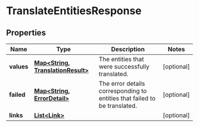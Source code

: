 

# TranslateEntitiesResponse


## Properties

| Name | Type | Description | Notes |
|------------ | ------------- | ------------- | -------------|
|**values** | [**Map&lt;String, TranslationResult&gt;**](TranslationResult.md) | The entities that were successfully translated. |  [optional] |
|**failed** | [**Map&lt;String, ErrorDetail&gt;**](ErrorDetail.md) | The error details corresponding to entities that failed to be translated. |  [optional] |
|**links** | [**List&lt;Link&gt;**](Link.md) |  |  [optional] |



